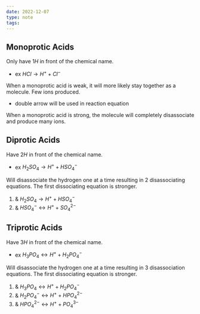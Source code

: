 ```yaml
---
date: 2022-12-07
type: note
tags:
---
```


## Monoprotic Acids
Only have $1H$ in front of the chemical name.
- ex $HCl \rightarrow H^{+}+ Cl^-$

When a monoprotic acid is weak, it will more likely stay together as a molecule. Few ions produced.
- double arrow will be used in reaction equation

When a monoprotic acid is strong, the molecule will completely disassociate and produce many ions.

## Diprotic Acids
Have $2H$ in front of the chemical name.
- ex $H_2SO_{4} \rightarrow H^{+}+ HSO_4^-$

Will disassociate the hydrogen one at a time resulting in 2 disassociating equations.
The first dissociating equation is stronger.
1. & $H_2SO_{4} \rightarrow H^{+}+ HSO_4^-$
2. & $HSO_{4}^{-}  \leftrightarrow H^{+}+ SO_4^{2-}$

## Triprotic Acids
Have $3H$ in front of the chemical name.
- ex $H_3PO_{4} \leftrightarrow H^++H_2PO_4^-$

Will disassociate the hydrogen one at a time resulting in 3 disassociation equations.
The first dissociating equation is stronger.
1. & $H_3PO_{4} \leftrightarrow H^++H_2PO_4^-$
2. & $H_2PO_4^{-} \leftrightarrow H^{+}+ HPO_4^{2-}$
3. & $HPO_{4}^{2-} \leftrightarrow H^{+}+ PO_4^{3-}$
